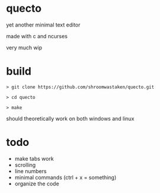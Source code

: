 # quecto
yet another minimal text editor

made with c and ncurses

very much wip

# build
`> git clone https://github.com/shroomwastaken/quecto.git`

`> cd quecto`

`> make`

should theoretically work on both windows and linux

# todo
- make tabs work
- scrolling
- line numbers
- minimal commands (ctrl + x = something)
- organize the code

